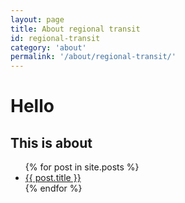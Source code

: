 ```yaml
---
layout: page
title: About regional transit
id: regional-transit
category: 'about'
permalink: '/about/regional-transit/'
---
```


# Hello

## This is about

<ul>
  {% for post in site.posts %}
    <li>
      <a href="{{ post.url }}">{{ post.title }}</a>
    </li>
  {% endfor %}
</ul>